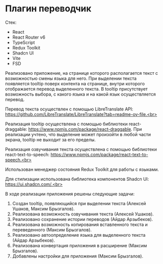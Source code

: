 <h1>Плагин переводчик</h1>

Стек:
 - React
 - React Router v6
 - TypeScript
 - Redux Toolkit
 - Shadcn UI
 - Vite
 - FSD

Реализовано приложение, на странице которого располагается текст с возможностью смены языка для него. При выделении текста появляется tooltip поверх контента на странице, внутри которого отображается перевод выделенного текста. В tooltip присутствует возможность выбора, с какого языка и на какой язык осуществляется перевод.<br>

Перевод текста осуществлен с помощью LibreTranslate API: https://github.com/LibreTranslate/LibreTranslate?tab=readme-ov-file.<br>

Реализация tooltip осуществлена с помощью библиотеки react-draggable: https://www.npmjs.com/package/react-draggable. При реализации учтено, что выделение может произойти в любой части экрана, tooltip не выходит за его пределы.<br>

Реализация озвучивания текста осуществлена с помощью библиотеки react-text-to-speech: https://www.npmjs.com/package/react-text-to-speech.<br>

Использован менеджер состояния Redux Toolkit для работы с языками.<br>

Для стилизации использована библиотека компонентов Shadcn UI: https://ui.shadcn.com/.<br>

В ходе реализации приложения решены следующие задачи:
 1. Создан tooltip, появляющийся при выделении текста (Алексей Ушаков, Максим Брызгалов).
 2. Реализована возможность озвучивания текста (Алексей Ушаков).
 3. Реализовано сохранение истории переводов (Айдар Арзыбеков).
 4. Реализована возможность копирования вставленного текста и переведенного (Максим Брызгалов).
 5. Реализовано автоопределение языка для выделенного текста (Айдар Арзыбеков).
 6. Реализована конвертация приложения в расширение (Максим Брызгалов).
 7. Добавлены настройки для приложения (Максим Брызгалов).

